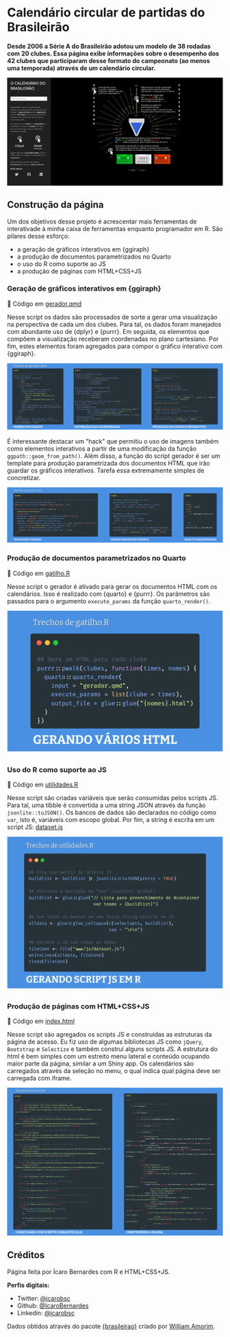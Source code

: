 # Calendário circular de partidas do Brasileirão

**Desde 2006 a Série A do Brasileirão adotou um modelo de 38 rodadas com 20 clubes. Essa página exibe informações sobre o desempenho dos 42 clubes que participaram desse formato do campeonato (ao menos uma temporada) através de um calendário circular.** 

![](www/readme/thumb.png)

## Construção da página

Um dos objetivos desse projeto é acrescentar mais ferramentas de interativade à minha caixa de ferramentas enquanto programador em R. São pilares desse esforço:
- a geração de gráficos interativos em {ggiraph}
- a produção de documentos parametrizados no Quarto
- o uso do R como suporte ao JS
- a produção de páginas com HTML+CSS+JS

### Geração de gráficos interativos em {ggiraph}

📃 Código em [gerador.qmd](https://github.com/IcaroBernardes/calendario-brasileirao/blob/master/gerador.qmd)

Nesse script os dados são processados de sorte a gerar uma visualização na perspectiva de cada um dos clubes. Para tal, os dados foram manejados com abundante uso de {dplyr} e {purrr}. Em seguida, os elementos que compõem a visualização receberam coordenadas no plano cartesiano. Por fim, estes elementos foram agregados para compor o gráfico interativo com {ggiraph}.

![](www/readme/gerador1.png)

É interessante destacar um "hack" que permitiu o uso de imagens também como elementos interativos a partir de uma modificação da função `ggpath::geom_from_path()`. Além disso, a função do script gerador é ser um template para produção parametrizada dos documentos HTML que irão guardar os gráficos interativos. Tarefa essa extremamente simples de concretizar.

![](www/readme/gerador2.png)

### Produção de documentos parametrizados no Quarto

📃 Código em [gatilho.R](https://github.com/IcaroBernardes/calendario-brasileirao/blob/master/gatilho.R)

Nesse script o gerador é ativado para gerar os documentos HTML com os calendários. Isso é realizado com {quarto} e {purrr}. Os parâmetros são passados para o argumento `execute_params` da função `quarto_render()`.

![](www/readme/gatilho1.png)

### Uso do R como suporte ao JS

📃 Código em [utilidades.R](https://github.com/IcaroBernardes/calendario-brasileirao/blob/master/utilidades.R)

Nesse script são criadas variáveis que serão consumidas pelos scripts JS. Para tal, uma tibble é convertida a uma string JSON através da função `jsonlite::toJSON()`. Os bancos de dados são declarados no código como `var`, isto é, variáveis com escopo global. Por fim, a string é escrita em um script JS: [dataset.js](https://github.com/IcaroBernardes/calendario-brasileirao/blob/master/www/js/dataset.js)

![](www/readme/utilidades1.png)

### Produção de páginas com HTML+CSS+JS

📃 Código em [index.html](https://github.com/IcaroBernardes/calendario-brasileirao/blob/master/index.html)

Nesse script são agregados os scripts JS e construídas as estruturas da página de acesso. Eu fiz uso de algumas bibliotecas JS como `jQuery`, `Bootstrap` e `Selectize` e também construí alguns scripts JS. A estrutura do html é bem simples com um estreito menu lateral e conteúdo ocupando maior parte da página, similar a um Shiny app. Os calendários são carregados através da seleção no menu, o qual indica qual página deve ser carregada com iframe.

![](www/readme/index1.png)

## Créditos

Página feita por Ícaro Bernardes com R e HTML+CSS+JS.

**Perfis digitais:**
- Twitter: [@icarobsc](https://twitter.com/icarobsc)
- Github: [@IcaroBernardes](https://github.com/IcaroBernardes)
- Linkedin: [@icarobsc](https://www.linkedin.com/in/icarobsc)

Dados obtidos através do pacote [{brasileirao}](https://github.com/williamorim/brasileirao) criado por [William Amorim](https://github.com/williamorim).
